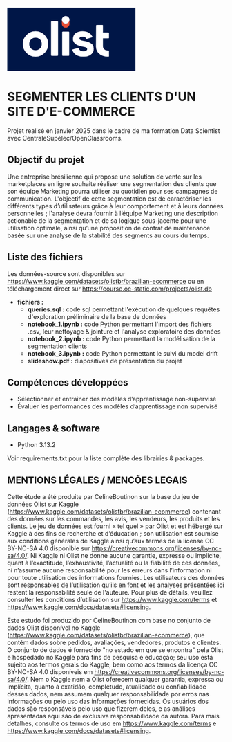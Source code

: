 ![Logo](logo.PNG)

# SEGMENTER LES CLIENTS D'UN SITE D'E-COMMERCE

Projet realisé en janvier 2025 dans le cadre de ma formation Data Scientist avec CentraleSupélec/OpenClassrooms.

## Objectif du projet

Une entreprise brésilienne qui propose une solution de vente sur les marketplaces en ligne souhaite réaliser une segmentation des clients que son équipe Marketing pourra utiliser au quotidien pour ses campagnes de communication. L'objectif de cette segmentation est de caractériser les différents types d’utilisateurs grâce à leur comportement et à leurs données personnelles ; l'analyse devra fournir à l’équipe Marketing une description actionable de la segmentation et de sa logique sous-jacente pour une utilisation optimale, ainsi qu’une proposition de contrat de maintenance basée sur une analyse de la stabilité des segments au cours du temps.
 

## Liste des fichiers

Les données-source sont disponibles sur https://www.kaggle.com/datasets/olistbr/brazilian-ecommerce ou en téléchargement direct sur https://course.oc-static.com/projects/olist.db


* **fichiers :**
  - **queries.sql :** code sql permettant l'exécution de quelques requêtes d'exploration préliminaire de la base de données
  - **notebook_1.ipynb :** code Python permettant l'import des fichiers .csv, leur nettoyage & jointure et l'analyse exploratoire des données
  - **notebook_2.ipynb :** code Python permettant la modélisation de la segmentation clients
  - **notebook_3.ipynb :** code Python permettant le suivi du model drift
  - **slideshow.pdf :** diapositives de présentation du projet
 


## Compétences développées

 * Sélectionner et entraîner des modèles d’apprentissage non-supervisé
 * Évaluer les performances des modèles d’apprentissage non supervisé




## Langages & software

 * Python 3.13.2

Voir requirements.txt pour la liste complète des librairies & packages.
  


## MENTIONS LÉGALES / MENCÕES LEGAIS

Cette étude a été produite par CelineBoutinon sur la base du jeu de données Olist sur Kaggle (https://www.kaggle.com/datasets/olistbr/brazilian-ecommerce) contenant des données sur les commandes, les avis, les vendeurs, les produits et les clients. Le jeu de données est fourni « tel quel » par Olist et est hébergé sur Kaggle à des fins de recherche et d’éducation ; son utilisation est soumise aux conditions générales de Kaggle ainsi qu’aux termes de la license CC BY-NC-SA 4.0 disponible sur https://creativecommons.org/licenses/by-nc-sa/4.0/. Ni Kaggle ni Olist ne donne aucune garantie, expresse ou implicite, quant à l’exactitude, l’exhaustivité, l’actualité ou la fiabilité de ces données, ni n’assume aucune responsabilité pour les erreurs dans l’information ni pour toute utilisation des informations fournies. Les utilisateurs des données sont responsables de l’utilisation qu’ils en font et les analyses présentées ici restent la responsabilité seule de l'auteure. Pour plus de détails, veuillez consulter les conditions d’utilisation sur https://www.kaggle.com/terms et https://www.kaggle.com/docs/datasets#licensing.

Este estudo foi produzido por CelineBoutinon com base no conjunto de dados Olist disponível no Kaggle (https://www.kaggle.com/datasets/olistbr/brazilian-ecommerce), que contém dados sobre pedidos, avaliações, vendedores, produtos e clientes. O conjunto de dados é fornecido "no estado em que se encontra" pela Olist e hospedado no Kaggle para fins de pesquisa e educação; seu uso está sujeito aos termos gerais do Kaggle, bem como aos termos da licença CC BY-NC-SA 4.0 disponíveis em https://creativecommons.org/licenses/by-nc-sa/4.0/. Nem o Kaggle nem a Olist oferecem qualquer garantia, expressa ou implícita, quanto à exatidão, completude, atualidade ou confiabilidade desses dados, nem assumem qualquer responsabilidade por erros nas informações ou pelo uso das informações fornecidas. Os usuários dos dados são responsáveis pelo uso que fizerem deles, e as análises apresentadas aqui são de exclusiva responsabilidade da autora. Para mais detalhes, consulte os termos de uso em https://www.kaggle.com/terms e https://www.kaggle.com/docs/datasets#licensing.



